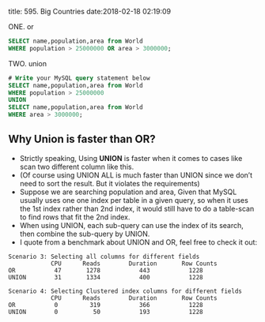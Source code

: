 title: 595. Big Countries
date:2018-02-18 02:19:09

ONE. or
```sql
SELECT name,population,area from World
WHERE population > 25000000 OR area > 3000000;
```

TWO. union
```sql
# Write your MySQL query statement below
SELECT name,population,area from World
WHERE population > 25000000 
UNION
SELECT name,population,area from World
WHERE area > 3000000;
```

## Why Union is faster than OR?
- Strictly speaking, Using <b>UNION</b> is faster when it comes to cases like scan two different column like this.
- (Of course using UNION ALL is much faster than UNION since we don’t need to sort the result. But it violates the requirements)
- Suppose we are searching population and area, Given that MySQL usually uses one one index per table in a given query, so when it uses the 1st index rather than 2nd index, it would still have to do a table-scan to find rows that fit the 2nd index.
- When using UNION, each sub-query can use the index of its search, then combine the sub-query by UNION.
- I quote from a benchmark about UNION and OR, feel free to check it out:
```
Scenario 3: Selecting all columns for different fields
            CPU      Reads        Duration       Row Counts
OR           47       1278           443           1228
UNION        31       1334           400           1228

Scenario 4: Selecting Clustered index columns for different fields
            CPU      Reads        Duration       Row Counts
OR           0         319           366           1228
UNION        0          50           193           1228